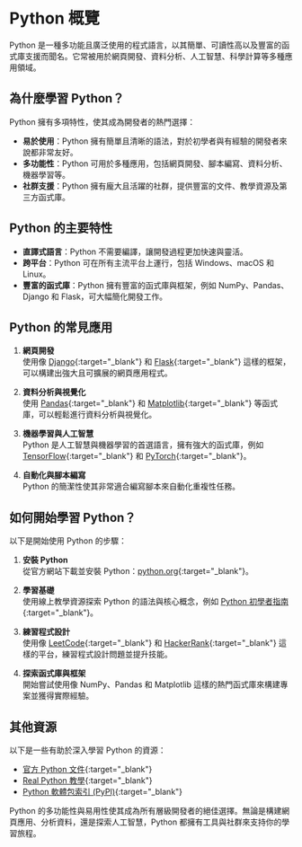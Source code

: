 # Python 概覽

Python 是一種多功能且廣泛使用的程式語言，以其簡單、可讀性高以及豐富的函式庫支援而聞名。它常被用於網頁開發、資料分析、人工智慧、科學計算等多種應用領域。

## 為什麼學習 Python？

Python 擁有多項特性，使其成為開發者的熱門選擇：

- **易於使用**：Python 擁有簡單且清晰的語法，對於初學者與有經驗的開發者來說都非常友好。
- **多功能性**：Python 可用於多種應用，包括網頁開發、腳本編寫、資料分析、機器學習等。
- **社群支援**：Python 擁有龐大且活躍的社群，提供豐富的文件、教學資源及第三方函式庫。

## Python 的主要特性

- **直譯式語言**：Python 不需要編譯，讓開發過程更加快速與靈活。
- **跨平台**：Python 可在所有主流平台上運行，包括 Windows、macOS 和 Linux。
- **豐富的函式庫**：Python 擁有豐富的函式庫與框架，例如 NumPy、Pandas、Django 和 Flask，可大幅簡化開發工作。

## Python 的常見應用

1. **網頁開發**  
   使用像 [Django](https://www.djangoproject.com/){:target="_blank"} 和 [Flask](https://flask.palletsprojects.com/){:target="_blank"} 這樣的框架，可以構建出強大且可擴展的網頁應用程式。

2. **資料分析與視覺化**  
   使用 [Pandas](https://pandas.pydata.org/){:target="_blank"} 和 [Matplotlib](https://matplotlib.org/){:target="_blank"} 等函式庫，可以輕鬆進行資料分析與視覺化。

3. **機器學習與人工智慧**  
   Python 是人工智慧與機器學習的首選語言，擁有強大的函式庫，例如 [TensorFlow](https://www.tensorflow.org/){:target="_blank"} 和 [PyTorch](https://pytorch.org/){:target="_blank"}。

4. **自動化與腳本編寫**  
   Python 的簡潔性使其非常適合編寫腳本來自動化重複性任務。

## 如何開始學習 Python？

以下是開始使用 Python 的步驟：

1. **安裝 Python**  
   從官方網站下載並安裝 Python：[python.org](https://www.python.org/){:target="_blank"}。

2. **學習基礎**  
   使用線上教學資源探索 Python 的語法與核心概念，例如 [Python 初學者指南](https://wiki.python.org/moin/BeginnersGuide/Programmers){:target="_blank"}。

3. **練習程式設計**  
   使用像 [LeetCode](https://leetcode.com/){:target="_blank"} 和 [HackerRank](https://www.hackerrank.com/){:target="_blank"} 這樣的平台，練習程式設計問題並提升技能。

4. **探索函式庫與框架**  
   開始嘗試使用像 NumPy、Pandas 和 Matplotlib 這樣的熱門函式庫來構建專案並獲得實際經驗。

## 其他資源

以下是一些有助於深入學習 Python 的資源：

- [官方 Python 文件](https://docs.python.org/3/){:target="_blank"}  
- [Real Python 教學](https://realpython.com/){:target="_blank"}  
- [Python 軟體包索引 (PyPI)](https://pypi.org/){:target="_blank"}  

Python 的多功能性與易用性使其成為所有層級開發者的絕佳選擇。無論是構建網頁應用、分析資料，還是探索人工智慧，Python 都擁有工具與社群來支持你的學習旅程。
